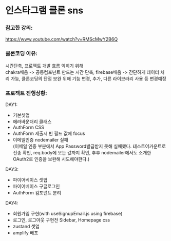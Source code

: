 # 인스타그램 클론 sns

### 참고한 강의:

https://www.youtube.com/watch?v=RMScMwY2B6Q

### 클론코딩 이유:

시간단축, 프로젝트 개발 흐름 익히기 위해  
chakra배움 -> 공통컴포넌트 만드는 시간 단축,
firebase배움 -> 간단하게 데이터 처리 가능,
클론코딩의 단점 보완 위해 기능 변경, 추가, 다른 라이브러리 사용 등 변경예정

### 프로젝트 진행상황:

DAY1:

- 기본셋업
- 에러바운더리 클래스
- AuthForm CSS
- AuthForm 제출시 빈 필드 값에 focus
- 이메일인증 nodemailer 실패  
  (이메일 인증 부분에서 App Password발급받지 못해 실패했다. 테스트어카운트로 전송 확인, req.body에 오는 값까지 확인, 추후 nodemailer에서도 소개한 OAuth2로 인증을 보완해 시도해야한다.)

DAY3:

- 파이어베이스 셋업
- 파이어베이스 구글로그인
- AuthForm 컴포넌트 분리

DAY4:

- 회원가입 구현(with useSignupEmail.js using firebase)
- 로그인, 로그아웃 구현전 Sidebar, Homepage css
- zustand 셋업
- amplify 배포
